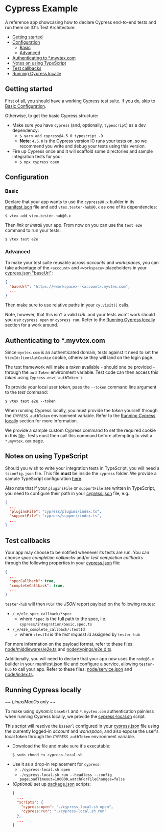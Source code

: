 <!-- omit in toc -->
# Cypress Example
A reference app showcasing how to declare Cypress end-to-end tests and run them on IO's Test Architecture.

- [Getting started](#getting-started)
- [Configuration](#configuration)
  - [Basic](#basic)
  - [Advanced](#advanced)
- [Authenticating to *.myvtex.com](#authenticating-to-myvtexcom)
- [Notes on using TypeScript](#notes-on-using-typescript)
- [Test callbacks](#test-callbacks)
- [Running Cypress locally](#running-cypress-locally)

## Getting started
First of all, you should have a working Cypress test suite. If you do, skip to [Basic Configuration](#basic).

Otherwise, to get the basic Cypress structure:

- Make sure you have `cypress` (and, optionally, `typescript`) as a dev dependency:
  - `$ yarn add cypress@4.5.0 typescript -D`
  - **Note**: `4.5.0` is the Cypress version IO runs your tests on, so we recommend you write and debug your tests using this version.
- Fire up Cypress once and it will scaffold some directories and sample integration tests for you:
  - `$ npx cypress open`

## Configuration
### Basic
Declare that your app wants to use the `cypress@0.x` builder in its [manifest.json](manifest.json) file and add `vtex.tester-hub@0.x` as one of its dependencies:
```console
$ vtex add vtex.tester-hub@0.x
```
Then *link* or *install* your app. From now on you can use the `test e2e` command to run your tests:
```console
$ vtex test e2e
```

### Advanced
To make your test suite reusable across *accounts* and *workspaces*, you can take advantage of the `<account>` and `<workspace>` placeholders in your [cypress.json "baseUrl"](cypress.json):
```json
{
  "baseUrl": "https://<workspace>--<account>.myvtex.com",
  ...
}
```
Then make sure to use relative paths in your `cy.visit()` calls.

Note, however, that this isn't a valid *URL* and your tests won't work should you use `cypress open` or `cypress run`. Refer to the [Running Cypress locally](#running-cypress-locally) section for a work around.

## Authenticating to *.myvtex.com
Since `myvtex.com` is an authenticated domain, tests against it need to set the `VtexIdclientAutCookie` cookie, otherwise they will land on the login page. 

The test framework will make a *token* available - should one be provided - through the `authToken` environment variable. Test code can then access this *token* using `Cypress.env('authToken')`.

To provide your local user *token*, pass the `--token` command line argument to the *test* command:
```console
$ vtex test e2e --token
```

When running Cypress locally, you must provide the *token* yourself through the `CYPRESS_authToken` environment variable. Refer to the [Running Cypress locally](#running-cypress-locally) section for more information.

We provide a sample custom Cypress command to set the required cookie in this [file](cypress/support/vtex.ts). Tests must then call this command before attempting to visit a `*.myvtex.com` page.

## Notes on using TypeScript
Should you wish to write your integration tests in TypeScript, you will need a `tsconfig.json` file. This file **must** be inside the `cypress` folder. We provide a sample TypeScript configuration [here](cypress/tsconfig.json).

Also note that if your `pluginsFile` or `supportFile` are written in TypeScript, you need to configure their path in your [cypress.json](cypress.json) file, e.g.:
```json
{
  ...
  "pluginsFile": "cypress/plugins/index.ts",
  "supportFile": "cypress/support/index.ts",
  ...
}
```

## Test callbacks
Your app may choose to be notified whenever its tests are run. You can choose *spec completion callbacks* and/or *test completion callbacks* through the following properties in your [cypress.json](cypress.json) file:
```json
{
  ...
  "specCallback": true,
  "completeCallback": true,
  ...
}
```
`tester-hub` will then `POST` the *JSON* report payload on the following routes:
- `/_v/e2e_spec_callback/*spec`
  - where `*spec` is the full path to the spec, i.e. `cypress/integration/basic.spec.ts`
- `/_v/e2e_complete_callback/:testId`
  - where `:testId` is the *test request id* assigned by `tester-hub`

For more information on the payload format, refer to these files: [node/middlewares/e2e.ts](node/middlewares/e2e.ts) and [node/typings/e2e.d.ts](node/typings/e2e.d.ts).

Additionally, you will need to declare that your app now uses the `node@6.x` builder in your [manifest.json](manifest.json) file and configure a service, allowing `tester-hub` to call your app. Refer to these files: [node/service.json](node/service.json) and [node/index.ts](node/index.ts).

## Running Cypress locally
*\~\~ Linux/MacOs only \~\~*

To make using *dynamic* `baseUrl` and `*.myvtex.com` authentication painless when running Cypress locally, we provide the [cypress-local.sh](cypress-local.sh) script.

This script will resolve the `baseUrl` configured in your [cypress.json](cypress.json) file using the currently logged-in *account* and *workspace*, and also expose the user's local token through the `CYPRESS_authToken` environment variable.

- Download the file and make sure it's executable:
  ```console
  $ sudo chmod +x cypress-local.sh
  ```
- Use it as a drop-in replacement for `cypress`:
  - `./cypress-local.sh open`
  - `./cypress-local.sh run --headless --config pageLoadTimeout=100000,watchForFileChanges=false`
- *(Optional)* set up [package.json](package.json) scripts:
  ```json
  {
    ...
    "scripts": {
      "cypress:open": "./cypress-local.sh open",
      "cypress:run": "./cypress-local.sh run"
    },
    ...
  }
  ```




